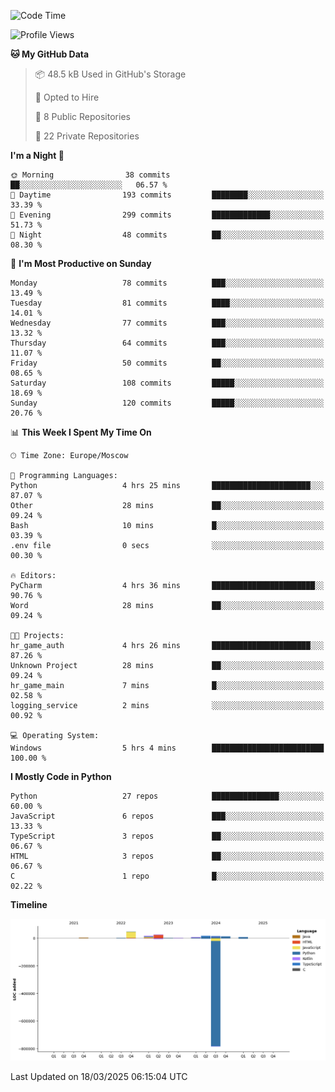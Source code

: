 <!--START_SECTION:waka-->
![Code Time](http://img.shields.io/badge/Code%20Time-621%20hrs%2041%20mins-blue)

![Profile Views](http://img.shields.io/badge/Profile%20Views-0-blue)

**🐱 My GitHub Data** 

> 📦 48.5 kB Used in GitHub's Storage 
 > 
> 💼 Opted to Hire
 > 
> 📜 8 Public Repositories 
 > 
> 🔑 22 Private Repositories 
 > 
**I'm a Night 🦉** 

```text
🌞 Morning                38 commits          ██░░░░░░░░░░░░░░░░░░░░░░░   06.57 % 
🌆 Daytime                193 commits         ████████░░░░░░░░░░░░░░░░░   33.39 % 
🌃 Evening                299 commits         █████████████░░░░░░░░░░░░   51.73 % 
🌙 Night                  48 commits          ██░░░░░░░░░░░░░░░░░░░░░░░   08.30 % 
```
📅 **I'm Most Productive on Sunday** 

```text
Monday                   78 commits          ███░░░░░░░░░░░░░░░░░░░░░░   13.49 % 
Tuesday                  81 commits          ████░░░░░░░░░░░░░░░░░░░░░   14.01 % 
Wednesday                77 commits          ███░░░░░░░░░░░░░░░░░░░░░░   13.32 % 
Thursday                 64 commits          ███░░░░░░░░░░░░░░░░░░░░░░   11.07 % 
Friday                   50 commits          ██░░░░░░░░░░░░░░░░░░░░░░░   08.65 % 
Saturday                 108 commits         █████░░░░░░░░░░░░░░░░░░░░   18.69 % 
Sunday                   120 commits         █████░░░░░░░░░░░░░░░░░░░░   20.76 % 
```


📊 **This Week I Spent My Time On** 

```text
🕑︎ Time Zone: Europe/Moscow

💬 Programming Languages: 
Python                   4 hrs 25 mins       ██████████████████████░░░   87.07 % 
Other                    28 mins             ██░░░░░░░░░░░░░░░░░░░░░░░   09.24 % 
Bash                     10 mins             █░░░░░░░░░░░░░░░░░░░░░░░░   03.39 % 
.env file                0 secs              ░░░░░░░░░░░░░░░░░░░░░░░░░   00.30 % 

🔥 Editors: 
PyCharm                  4 hrs 36 mins       ███████████████████████░░   90.76 % 
Word                     28 mins             ██░░░░░░░░░░░░░░░░░░░░░░░   09.24 % 

🐱‍💻 Projects: 
hr_game_auth             4 hrs 26 mins       ██████████████████████░░░   87.26 % 
Unknown Project          28 mins             ██░░░░░░░░░░░░░░░░░░░░░░░   09.24 % 
hr_game_main             7 mins              █░░░░░░░░░░░░░░░░░░░░░░░░   02.58 % 
logging_service          2 mins              ░░░░░░░░░░░░░░░░░░░░░░░░░   00.92 % 

💻 Operating System: 
Windows                  5 hrs 4 mins        █████████████████████████   100.00 % 
```

**I Mostly Code in Python** 

```text
Python                   27 repos            ███████████████░░░░░░░░░░   60.00 % 
JavaScript               6 repos             ███░░░░░░░░░░░░░░░░░░░░░░   13.33 % 
TypeScript               3 repos             ██░░░░░░░░░░░░░░░░░░░░░░░   06.67 % 
HTML                     3 repos             ██░░░░░░░░░░░░░░░░░░░░░░░   06.67 % 
C                        1 repo              █░░░░░░░░░░░░░░░░░░░░░░░░   02.22 % 
```



**Timeline**

![Lines of Code chart](https://raw.githubusercontent.com/adlemx/adlemx/main/assets/bar_graph.png)


 Last Updated on 18/03/2025 06:15:04 UTC
<!--END_SECTION:waka-->
